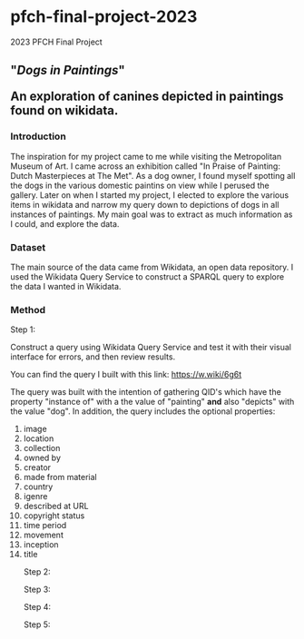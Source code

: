 # pfch-final-project-2023

2023 PFCH Final Project

<h2><b>"<i>Dogs in Paintings</i>"</b>

An exploration of canines depicted in paintings found on wikidata.</h2>

<h3><b>Introduction</b></h3>

The inspiration for my project came to me while visiting the Metropolitan Museum of Art. I came across an exhibition called "In Praise of Painting: Dutch Masterpieces at The Met". As a dog owner, I found myself spotting all the dogs in the various domestic paintins on view while I perused the gallery. Later on when I started my project, I elected to explore the various items in wikidata and narrow my query down to depictions of dogs in all instances of paintings. My main goal was to extract as much information as I could, and explore the data.

<h3><b>Dataset</b></h3>

The main source of the data came from Wikidata, an open data repository. I used the Wikidata Query Service to construct a SPARQL query to explore the data I wanted in Wikidata.

<h3><b>Method</b></h3>

Step 1:

Construct a query using Wikidata Query Service and test it with their visual interface for errors, and then review results. 

You can find the query I built with this link: https://w.wiki/6g6t

The query was built with the intention of gathering QID's which have the property "instance of" with a the value of "painting" <b>and</b> also "depicts" with the value "dog". In addition, the query includes the optional properties:

<ol>
<li>image </li>
<li>location </li>
<li>collection </li>  
<li>owned by </li>
<li>creator </li>  
<li>made from material</li>  
<li>country</li>  
<li>igenre</li> 
<li>described at URL</li>
<li>copyright status</li>
<li>time period</li>
<li>movement</li>
<li>inception</li>  
<li>title</li>

Step 2:

Step 3:

Step 4:

Step 5:




   
  









